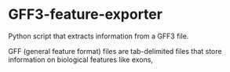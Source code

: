 # GFF3-feature-exporter
Python script that extracts information from a GFF3 file. 

GFF (general feature format) files are tab-delimited files that store information on biological features like exons, 

